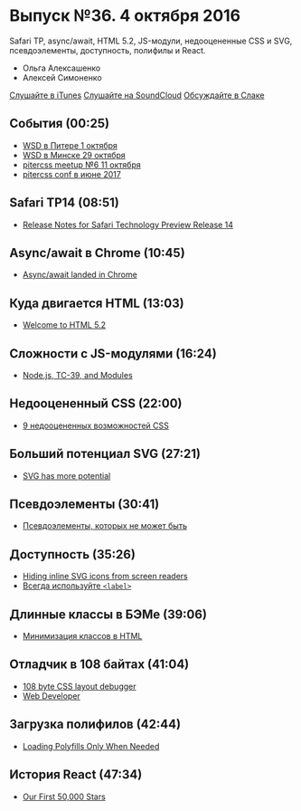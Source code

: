 # Выпуск №36. 4 октября 2016

Safari TP, async/await, HTML 5.2, JS-модули, недооцененные CSS и SVG, псевдоэлементы, доступность, полифилы и React.

- Ольга Алексашенко
- Алексей Симоненко

[Слушайте в iTunes](https://itunes.apple.com/ru/podcast/veb-standarty/id1080500016)
[Слушайте на SoundCloud](https://soundcloud.com/web-standards/episode-36)
[Обсуждайте в Слаке](http://slack.web-standards.ru/)

## События (00:25)

- [WSD в Питере 1 октября](https://wsd.events/2016/10/01/)
- [WSD в Минске 29 октября](https://wsd.events/2016/10/29/)
- [pitercss meetup №6 11 октября](https://pitercss.timepad.ru/event/381033/)
- [pitercss conf в июне 2017](https://pitercss.com/)

## Safari TP14 (08:51)

- [Release Notes for Safari Technology Preview Release 14](https://webkit.org/blog/6969/release-notes-for-safari-technology-preview-release-14/)

## Async/await в Chrome (10:45)

- [Async/await landed in Chrome](https://twitter.com/malyw/status/780453672153124864)

## Куда двигается HTML (13:03)

- [Welcome to HTML 5.2](http://developer.telerik.com/featured/welcome-to-html-5-2/)

## Сложности с JS-модулями (16:24)

- [Node.js, TC-39, and Modules](https://hackernoon.com/node-js-tc-39-and-modules-a1118aecf95e)

## Недооцененный CSS (22:00)

- [9 недооцененных возможностей CSS](http://prgssr.ru/development/9-nedoocenivaemyh-vozmozhnostej-css.html)

## Больший потенциал SVG (27:21)

- [SVG has more potential](https://madebymike.com.au/writing/svg-has-more-potential/)

## Псевдоэлементы (30:41)

- [Псевдоэлементы, которых не может быть](http://css-live.ru/articles-css/impossible-pseudos.html)

## Доступность (35:26)

- [Hiding inline SVG icons from screen readers](http://www.456bereastreet.com/archive/201609/hiding_inline_svg_icons_from_screen_readers/)
- [Всегда используйте `<label>`](https://htmlacademy.ru/blog/115-always-use-a-label)

## Длинные классы в БЭМе (39:06)

- [Минимизация классов в HTML](https://ru.bem.info/forum/1130/)

## Отладчик в 108 байтах (41:04)

- [108 byte CSS layout debugger](https://twitter.com/addyosmani/status/780470199925346306)
- [Web Developer](https://chrispederick.com/work/web-developer/)

## Загрузка полифилов (42:44)

- [Loading Polyfills Only When Needed](https://philipwalton.com/articles/loading-polyfills-only-when-needed/)

## История React (47:34)

- [Our First 50,000 Stars](https://facebook.github.io/react/blog/2016/09/28/our-first-50000-stars.html)
